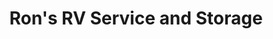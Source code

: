 ---
title: "Ron's RV Service and Storage"
url: /springdale/rons-rv-service-and-storage/
shop: shop
---